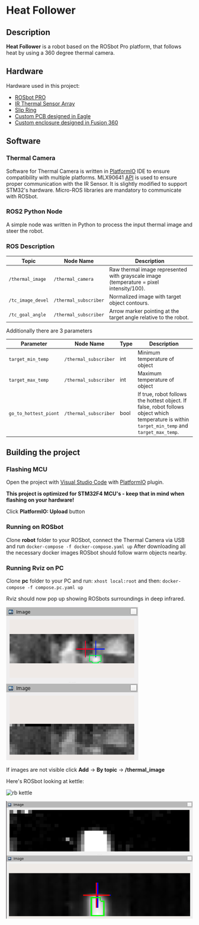 # Heat Follower

## Description

**Heat Follower** is a robot based on the ROSbot Pro platform, that follows heat by using a 360 degree thermal camera.

## Hardware

Hardware used in this project:
 - [ROSbot PRO](https://husarion.com/manuals/rosbot/#rosbot-pro)
 - [IR Thermal Sensor Array](https://www.melexis.com/en/product/mlx90641/high-operating-temperature-fir-thermal-sensor-array)
 - [Slip Ring](https://www.sparkfun.com/products/13064)
 - [Custom PCB designed in Eagle](https://github.com/husarion/heat-follower-robot/tree/main/CAD/PCB)
 - [Custom enclosure designed in Fusion 360](https://github.com/husarion/heat-follower-robot/tree/main/CAD)
 
## Software

### Thermal Camera

Software for Thermal Camera is written in [PlatformIO](https://platformio.org/) IDE to ensure compatibility with multiple platforms. MLX90641 [API](https://github.com/melexis/mlx90641-library) is used to ensure proper communication with the IR Sensor. It is slightly modified to support STM32's hardware.
Micro-ROS libraries are mandatory to communicate with ROSbot.


### ROS2 Python Node

A simple node was written in Python to process the input thermal image and steer the robot.

### ROS Description

 Topic | Node Name | Description 
 --- | --- | ---
 `/thermal_image` | `/thermal_camera` | Raw thermal image represented with grayscale image (temperature = pixel intensity/100). 
 `/tc_image_devel` | `/thermal_subscriber`| Normalized image with target object contours. 
 `/tc_goal_angle` | `/thermal_subscriber`| Arrow marker pointing at the target angle relative to the robot. 
 
Additionally there are 3 parameters

 Parameter | Node Name | Type | Description
 ---  | --- | --- | ---
 `target_min_temp` | `/thermal_subscriber` | int | Minimum temperature of object 
 `target_max_temp` | `/thermal_subscriber` | int | Maximum temperature of object
 `go_to_hottest_piont` | `/thermal_subscriber` | bool | If true, robot follows the hottest object. If false, robot follows object which temperature is within `target_min_temp` and `target_max_temp`.
 
## Building the project

### Flashing MCU

Open the project with [Visual Studio Code](https://code.visualstudio.com/) with [PlatformIO](https://platformio.org/install/ide?install=vscode) plugin.

**This project is optimized for STM32F4 MCU's - keep that in mind when flashing on your hardware!**

Click **PlatformIO: Upload** button 

### Running on ROSbot

Clone **robot** folder to your ROSbot, connect the Thermal Camera via USB and run
`docker-compose -f docker-compose.yaml up`
After downloading all the necessary docker images ROSbot should follow warm objects nearby.
### Running Rviz on PC

Clone **pc** folder to your PC and run:
`xhost local:root` 
and then:
`docker-compose -f compose.pc.yaml up`

Rviz should now pop up showing ROSbots surroundings in deep infrared.

![rviz](meinir.png)

If images are not visible click **Add** -> **By topic** -> **/thermal_image**

Here's ROSbot looking at kettle:

![rb kettle](rosbotkettle.png)

![rviz kettle](rviz_kettle.png)
